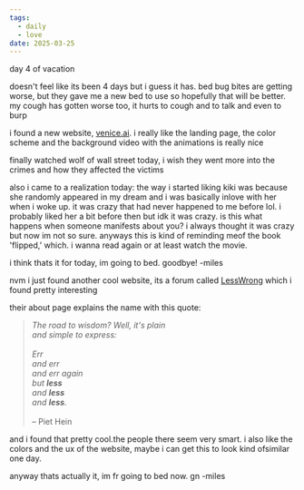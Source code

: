 ```yaml
---
tags:
  - daily
  - love
date: 2025-03-25
---
```

day 4 of vacation

doesn't feel like its been 4 days but i guess it has. bed bug bites are getting worse, but they gave me a new bed to use so hopefully that will be better. my cough has gotten worse too, it hurts to cough and to talk and even to burp

i found a new website, [venice.ai](https://venice.ai). i really like the landing page, the color scheme and the background video with the animations is really nice

finally watched wolf of wall street today, i wish they went more into the crimes and how they affected the victims

also i came to a realization today:
the way i started liking kiki was because she randomly appeared in my dream and i was basically inlove with her when i woke up. it was crazy that had never happened to me before lol. i probably liked her a bit before then but idk it was crazy. is this what happens when someone manifests about you? i always thought it was crazy but now im not so sure. anyways this is kind of reminding meof the book 'flipped,' which. i wanna read again or at least watch the movie.

i think thats it for today, im going to bed. goodbye!
-miles

nvm i just found another cool website, its a forum called [LessWrong](https://lesswrong.com) which i found pretty interesting 

their about page explains the name with this quote:


>_The road to wisdom? Well, it's plain_<br>﻿_and simple to express:_  <br>  <br>﻿_Err_  <br>﻿_and err_  <br>﻿_and err again_  <br>﻿_but **less**_  <br>﻿_and **less**_  <br>﻿_and **less**._  <br>  <br>– Piet Hein


and i found that pretty cool.the people there seem very smart. i also like the colors and the ux of the website, maybe i can get this to look kind ofsimilar one day. 

anyway thats actually it, im fr going to bed now. gn
-miles